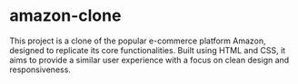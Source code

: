 # amazon-clone
This project is a clone of the popular e-commerce platform Amazon, designed to replicate its core functionalities. Built using HTML and CSS, it aims to provide a similar user experience with a focus on clean design and responsiveness.
